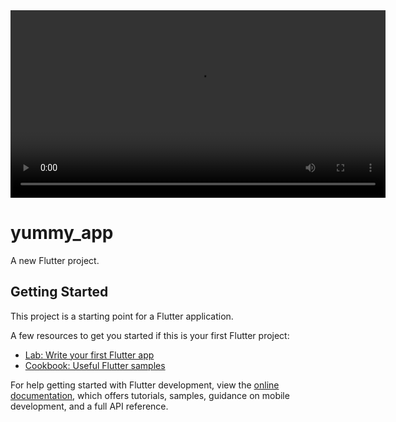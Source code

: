 
<video width="600" controls>
  <source src="https://github.com/Nourhan-mo7amed/task2_nti/blob/main/yummy_app/video5873191262714076825.mp4" type="video/mp4">
  Your browser does not support the video tag.
</video>

# yummy_app

A new Flutter project.

## Getting Started

This project is a starting point for a Flutter application.

A few resources to get you started if this is your first Flutter project:

- [Lab: Write your first Flutter app](https://docs.flutter.dev/get-started/codelab)
- [Cookbook: Useful Flutter samples](https://docs.flutter.dev/cookbook)

For help getting started with Flutter development, view the
[online documentation](https://docs.flutter.dev/), which offers tutorials,
samples, guidance on mobile development, and a full API reference.
